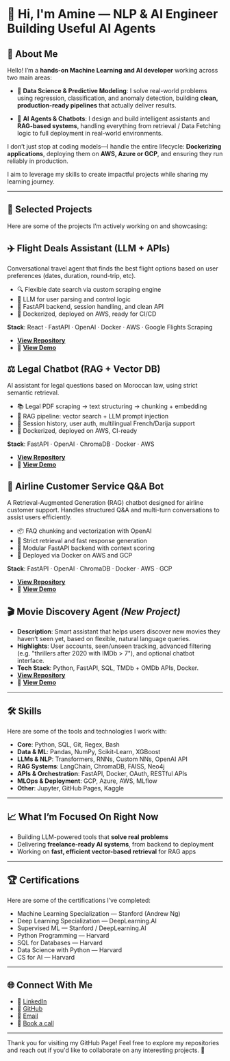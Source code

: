 # 👋 Hi, I'm Amine — NLP & AI Engineer Building Useful AI Agents

## 🌟 About Me

Hello! I’m a **hands-on Machine Learning and AI developer** working across two main areas:

- 🧮 **Data Science & Predictive Modeling**: I solve real-world problems using regression, classification, and anomaly detection, building **clean, production-ready pipelines** that actually deliver results.  

- 🤖 **AI Agents & Chatbots**: I design and build intelligent assistants and **RAG-based systems**, handling everything from retrieval / Data Fetching logic to full deployment in real-world environments.

I don’t just stop at coding models—I handle the entire lifecycle: **Dockerizing applications**, deploying them on **AWS, Azure or GCP**, and ensuring they run reliably in production.  

I aim to leverage my skills to create impactful projects while sharing my learning journey.

---

## 🚀 Selected Projects

Here are some of the projects I’m actively working on and showcasing:

## ✈️ Flight Deals Assistant (LLM + APIs)
Conversational travel agent that finds the best flight options based on user preferences (dates, duration, round-trip, etc).

- 🔍 Flexible date search via custom scraping engine
- 🤖 LLM for user parsing and control logic
- 🧱 FastAPI backend, session handling, and clean API
- 🚀 Dockerized, deployed on AWS, ready for CI/CD

**Stack**: React · FastAPI · OpenAI · Docker · AWS · Google Flights Scraping

- <strong><a href="https://github.com/aminebenkii/best-flight-deals-assistant" target="_blank">View Repository</a></strong>  
- 🎥 <strong><a href="http://flight-sniper-frontend.s3-website.eu-north-1.amazonaws.com" target="_blank">View Demo</a></strong>
  



## ⚖️ Legal Chatbot (RAG + Vector DB)
AI assistant for legal questions based on Moroccan law, using strict semantic retrieval.

- 📚 Legal PDF scraping → text structuring → chunking + embedding
- 🧠 RAG pipeline: vector search + LLM prompt injection
- 🔐 Session history, user auth, multilingual French/Darija support
- 🚀 Dockerized, deployed on AWS, CI-ready

**Stack**: FastAPI · OpenAI · ChromaDB · Docker · AWS

- **[View Repository](#)**
- 🎥 **[View Demo](#)**  


  
## 🛫 Airline Customer Service Q&A Bot  
A Retrieval-Augmented Generation (RAG) chatbot designed for airline customer support. Handles structured Q&A and multi-turn conversations to assist users efficiently.

- 📦 FAQ chunking and vectorization with OpenAI
- 🎯 Strict retrieval and fast response generation
- 🧩 Modular FastAPI backend with context scoring
- 🚀 Deployed via Docker on AWS and GCP

**Stack**: FastAPI · OpenAI · ChromaDB · Docker · AWS · GCP

- **[View Repository](https://github.com/aminebenkii/airline-rag-customer-service)**
- 🎥 **[View Demo](https://airline-chatbot-781069302485.europe-west9.run.app/)**   



## 🎬 Movie Discovery Agent *(New Project)*  
- **Description**: Smart assistant that helps users discover new movies they haven’t seen yet, based on flexible, natural language queries.  
- **Highlights**: User accounts, seen/unseen tracking, advanced filtering (e.g. "thrillers after 2020 with IMDb > 7"), and optional chatbot interface.  
- **Tech Stack**: Python, FastAPI, SQL, TMDb + OMDb APIs, Docker.  
- **[View Repository](#)** 
- 🎥 **[View Demo](#)** 


---


## 🛠️ Skills
Here are some of the tools and technologies I work with:

- **Core**: Python, SQL, Git, Regex, Bash  
- **Data & ML**: Pandas, NumPy, Scikit-Learn, XGBoost  
- **LLMs & NLP**: Transformers, RNNs, Custom NNs, OpenAI API  
- **RAG Systems**: LangChain, ChromaDB, FAISS, Neo4j  
- **APIs & Orchestration**: FastAPI, Docker, OAuth, RESTful APIs  
- **MLOps & Deployment**: GCP, Azure, AWS, MLflow  
- **Other**: Jupyter, GitHub Pages, Kaggle

---


## 📈 What I’m Focused On Right Now  

- Building LLM-powered tools that **solve real problems**
- Delivering **freelance-ready AI systems**, from backend to deployment
- Working on **fast, efficient vector-based retrieval** for RAG apps

  
---


## 🏆 Certifications

Here are some of the certifications I’ve completed:

- Machine Learning Specialization — Stanford (Andrew Ng)
- Deep Learning Specialization — DeepLearning.AI
- Supervised ML — Stanford / DeepLearning.AI  
- Python Programming — Harvard  
- SQL for Databases — Harvard  
- Data Science with Python — Harvard  
- CS for AI — Harvard

---

## 🌐 Connect With Me

- 🔗 [LinkedIn](https://www.linkedin.com/in/amine-benkirane-ml/)  
- 💼 [GitHub](https://github.com/aminebenkii)  
- 📧 [Email](mailto:aminebenkirane.pro@gmail.com)  
- 📅 [Book a call](https://calendly.com/aminebenkirane-pro/30min)

---

Thank you for visiting my GitHub Page! Feel free to explore my repositories and reach out if you'd like to collaborate on any interesting projects. 🚀
